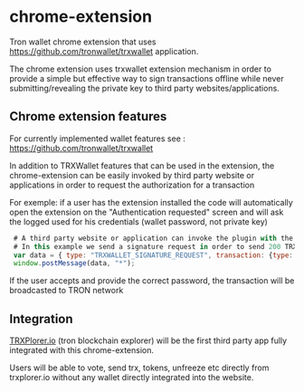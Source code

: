 # chrome-extension

Tron wallet chrome extension that uses https://github.com/tronwallet/trxwallet application. 

The chrome extension uses trxwallet extension mechanism in order to provide a simple but effective way to sign transactions offline while never submitting/revealing the private key to third party websites/applications.

## Chrome extension features

For currently implemented wallet features see : https://github.com/tronwallet/trxwallet

In addition to TRXWallet features that can be used in the extension, the chrome-extension can be easily invoked by third party website or applications in order to request the authorization for a transaction

For exemple: if a user has the extension installed the code will automatically open the extension on the "Authentication requested"
screen and will ask the logged used for his credentials (wallet password, not private key)

``` javascript
 # A third party website or application can invoke the plugin with the following code
 # In this example we send a signature request in order to send 200 TRX to XXX
 var data = { type: "TRXWALLET_SIGNATURE_REQUEST", transaction: {type:'sendTRX',options:{to:'XXX',amount:200}} };
 window.postMessage(data, "*");
```
If the user accepts and provide the correct password, the transaction will be broadcasted to TRON network


## Integration

[TRXPlorer.io](https://github.com/trxplorer/explorer) (tron blockchain explorer) will be the first third party app fully integrated with this chrome-extension. 

Users will be able to vote, send trx, tokens, unfreeze etc directly from trxplorer.io without any wallet directly integrated into the website.
